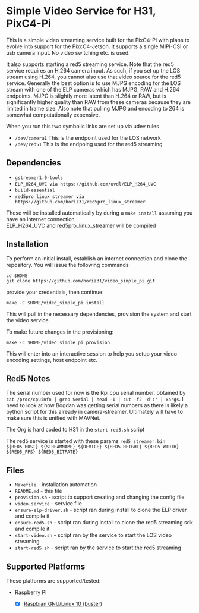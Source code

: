 # Simple Video Service for H31, PixC4-Pi

This is a simple video streaming service built for the PixC4-Pi with plans to evolve into support for the PixcC4-Jetson. It supports a single MIPI-CSI or usb camera input. No video switching etc. is used.

It also supports starting a red5 streaming service. Note that the red5 service requires an H.264 camera input. As such, if you set up the LOS stream using H.264, you cannot also use that video source for the red5 service. Generally the best option is to use MJPG encoding for the LOS stream with one of the ELP cameras which has MJPG, RAW and H.264 endpoints. MJPG is slightly more latent than H.264 or RAW, but is significantly higher quality than RAW from these cameras because they are limited in frame size. Also note that pulling MJPG and encoding to 264 is somewhat computationally expensive.

When you run this two symbolic links are set up via udev rules
* `/dev/camera1` This is the endpoint used for the LOS network
* `/dev/red51` This is the endpoing used for the red5 streaming

## Dependencies

* `gstreamer1.0-tools` 
* `ELP_H264_UVC via https://github.com/uvdl/ELP_H264_UVC` 
* `build-essential`
* `red5pro_linux_streamer via https://github.com/horiz31/red5pro_linux_streamer`
  
These will be installed automatically by during a `make install` assuming you have an internet connection  
ELP_H264_UVC and red5pro_linux_streamer will be compiled  


## Installation

To perform an initial install, establish an internet connection and clone the repository.
You will issue the following commands:
```
cd $HOME
git clone https://github.com/horiz31/video_simple_pi.git
```

provide your credentials, then continue:
```
make -C $HOME/video_simple_pi install
```

This will pull in the necessary dependencies, provision the system and start the video service  

To make future changes in the provisioning:
```
make -C $HOME/video_simple_pi provision
```

This will enter into an interactive session to help you setup your video encoding settings, host endpoint etc.

## Red5 Notes

The serial number used for now is the Rpi cpu serial number, obtained by `cat /proc/cpuinfo | grep Serial | head -1 | cut -f2 -d':' | xargs`. I need to look at how Bogdan was getting serial numbers as there is likely a python script for this already in camera-streamer. Ultimately will have to make sure this is unified with MAVNet.  

The Org is hard coded to H31 in the `start-red5.sh` script  

The red5 service is started with these params `red5_streamer.bin ${RED5_HOST} ${STREAMNAME} ${DEVICE} ${RED5_HEIGHT} ${RED5_WIDTH} ${RED5_FPS} ${RED5_BITRATE}`  

## Files

 * `Makefile` - installation automation
 * `README.md` - this file
 * `provision.sh` - script to support creating and changing the config file
 * `video.service` - service file
 * `ensure-elp-driver.sh` - script ran during install to clone the ELP driver and compile it
 * `ensure-red5.sh` - script ran during install to clone the red5 streaming sdk and compile it
 * `start-video.sh` - script ran by the service to start the LOS video streaming
 * `start-red5.sh` - script ran by the service to start the red5 streaming


## Supported Platforms
These platforms are supported/tested:

 * Raspberry PI
   - [x] [Raspbian GNU/Linux 10 (buster)](https://www.raspberrypi.org/downloads/raspbian/)


